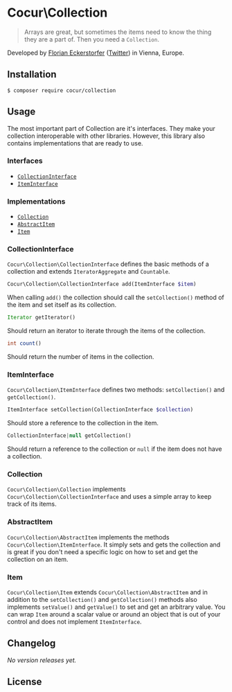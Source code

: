 Cocur\Collection
================

> Arrays are great, but sometimes the items need to know the thing they are a part of. Then you need a `Collection`.

Developed by [Florian Eckerstorfer](https://florian.ec) ([Twitter](https://twitter.com/Florian_)) in Vienna, Europe.


Installation
------------

```shell
$ composer require cocur/collection
```


Usage
-----

The most important part of Collection are it's interfaces. They make your collection interoperable with other
libraries. However, this library also contains implementations that are ready to use.

### Interfaces

- [`CollectionInterface`](#collectioninterface)
- [`ItemInterface`](#iteminterface)

### Implementations

- [`Collection`](#collection)
- [`AbstractItem`](#abstractitem)
- [`Item`](#item)

### CollectionInterface

`Cocur\Collection\CollectionInterface` defines the basic methods of a collection and extends
`IteratorAggregate` and `Countable`.

```php
Cocur\Collection\CollectionInterface add(ItemInterface $item)
```

When calling `add()` the collection should call the `setCollection()` method of the item and set itself as its
collection.

```php
Iterator getIterator()
```

Should return an iterator to iterate through the items of the collection.

```php
int count()
```

Should return the number of items in the collection.

### ItemInterface

`Cocur\Collection\ItemInterface` defines two methods: `setCollection()` and `getCollection()`.

```php
ItemInterface setCollection(CollectionInterface $collection)
```

Should store a reference to the collection in the item.

```php
CollectionInterface|null getCollection()
```

Should return a reference to the collection or `null` if the item does not have a collection.
 
### Collection

`Cocur\Collection\Collection` implements `Cocur\Collection\CollectionInterface` and uses a simple array to keep track
of its items.

### AbstractItem

`Cocur\Collection\AbstractItem` implements the methods `Cocur\Collection\ItemInterface`. It simply sets and gets the
collection and is great if you don't need a specific logic on how to set and get the collection on an item.

### Item

`Cocur\Collection\Item` extends `Cocur\Collection\AbstractItem` and in addition to the `setCollection()` and
`getCollection()` methods also implements `setValue()` and `getValue()` to set and get an arbitrary value. You can wrap
`Item` around a scalar value or around an object that is out of your control and does not implement `ItemInterface`.


Changelog
---------

*No version releases yet.*


License
-------
